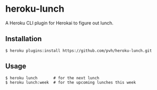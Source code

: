 # heroku-lunch

A Heroku CLI plugin for Herokai to figure out lunch.

## Installation

```
$ heroku plugins:install https://github.com/pvh/heroku-lunch.git
```

## Usage

```
$ heroku lunch       # for the next lunch
$ heroku lunch:week  # for the upcoming lunches this week
```

